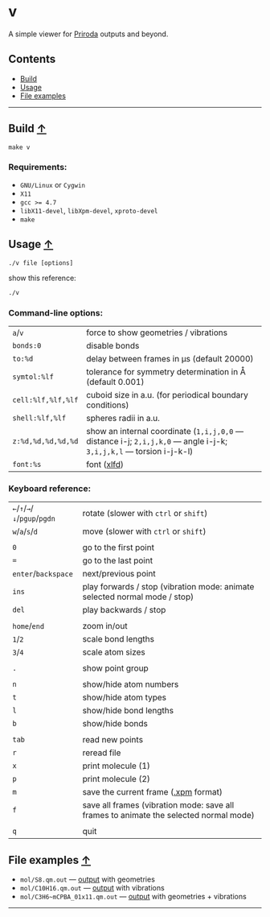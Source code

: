 # v

A simple viewer for [Priroda](http://rad.chem.msu.ru/~laikov) outputs
and beyond.

## Contents
* [Build](#build)
* [Usage](#usage)
* [File examples](#file-examples)

---

## Build [↑](#contents)

```
make v
```

### Requirements:
* `GNU/Linux` or `Cygwin`
* `X11`
* `gcc >= 4.7`
* `libX11-devel`, `libXpm-devel`, `xproto-devel`
* `make`

## Usage [↑](#contents)
```
./v file [options]
```
show this reference:
```
./v
```

### Command-line options:
|                          |                                                                |
| ------------------------ | -------------------------------------------------------------- |
|  `a`/`v`                 |      force to show geometries / vibrations                     |
|  `bonds:0`               |      disable bonds                                             |
|  `to:%d`                 |      delay between frames in μs (default 20000)                |
|  `symtol:%lf`            |      tolerance for symmetry determination in Å (default 0.001) |
|  `cell:%lf,%lf,%lf`      |      cuboid size in a.u. (for periodical boundary conditions)  |
|  `shell:%lf,%lf`         |      spheres radii in a.u.                                     |
|  `z:%d,%d,%d,%d,%d`      |      show an internal coordinate (`1,i,j,0,0` — distance i-j; `2,i,j,k,0` — angle i-j-k; `3,i,j,k,l` — torsion i-j-k-l) |
|  `font:%s`               |      font ([xlfd](https://en.wikipedia.org/wiki/X_logical_font_description)) |

### Keyboard reference:
|                                |                                                           |
| ------------------------------ |---------------------------------------------------------- |
| `←`/`↑`/`→`/`↓`/`pgup`/`pgdn`  |  rotate (slower with `ctrl` or `shift`)
| `w`/`a`/`s`/`d`                |  move   (slower with `ctrl` or `shift`)
|                                |
| `0`                            |  go to the first point
| `=`                            |  go to the last point
| `enter`/`backspace`            |  next/previous point
| `ins`                          |  play forwards  / stop (vibration mode: animate selected normal mode / stop)
| `del`                          |  play backwards / stop
|                                |
| `home`/`end`                   |  zoom in/out
| `1`/`2`                        |  scale bond lengths
| `3`/`4`                        |  scale atom sizes
|                                |
| `.`                            |  show point group
|                                |
| `n`                            |  show/hide atom numbers
| `t`                            |  show/hide atom types
| `l`                            |  show/hide bond lengths
| `b`                            |  show/hide bonds
|                                |
| `tab`                          |  read new points
| `r`                            |  reread file
| `x`                            |  print molecule (1)
| `p`                            |  print molecule (2)
| `m`                            |  save the current frame ([.xpm](https://en.wikipedia.org/wiki/X_PixMap) format)
| `f`                            |  save all frames (vibration mode: save all frames to animate the selected normal mode)
|                                |
| `q`                            |  quit

## File examples [↑](#contents)
* `mol/S8.qm.out`     — [output](mol/S8.qm.out) with geometries
* `mol/C10H16.qm.out` — [output](mol/C10H16.qm.out) with vibrations
* `mol/C3H6~mCPBA_01x11.qm.out` — [output](mol/C3H6~mCPBA_01x11.qm.out) with geometries + vibrations

---

